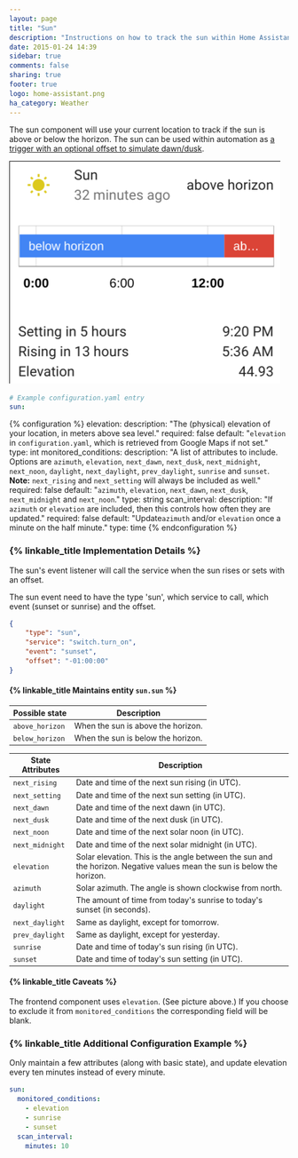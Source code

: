 ```yaml
---
layout: page
title: "Sun"
description: "Instructions on how to track the sun within Home Assistant."
date: 2015-01-24 14:39
sidebar: true
comments: false
sharing: true
footer: true
logo: home-assistant.png
ha_category: Weather
---
```


The sun component will use your current location to track if the sun is above or below the horizon. The sun can be used within automation as [a trigger with an optional offset to simulate dawn/dusk][automation-trigger].

[automation-trigger]: /getting-started/automation-trigger/#sun-trigger

<p class='img'>
<img src='/images/screenshots/more-info-dialog-sun.png' />
</p>

```yaml
# Example configuration.yaml entry
sun:
```

{% configuration %}
elevation:
  description: "The (physical) elevation of your location, in meters above sea level."
  required: false
  default: "`elevation` in `configuration.yaml`, which is retrieved from Google Maps if not set."
  type: int
monitored_conditions:
  description: "A list of attributes to include. Options are `azimuth`, `elevation`, `next_dawn`, `next_dusk`, `next_midnight`, `next_noon`, `daylight`, `next_daylight`, `prev_daylight`, `sunrise` and `sunset`. __Note:__ `next_rising` and `next_setting` will always be included as well."
  required: false
  default: "`azimuth`, `elevation`, `next_dawn`, `next_dusk`, `next_midnight` and `next_noon`."
  type: string
scan_interval:
  description: "If `azimuth` or `elevation` are included, then this controls how often they are updated."
  required: false
  default: "Update`azimuth` and/or `elevation` once a minute on the half minute."
  type: time
{% endconfiguration %}

### {% linkable_title Implementation Details %}

The sun's event listener will call the service when the sun rises or sets with an offset.

The sun event need to have the type 'sun', which service to call, which event (sunset or sunrise) and the offset.

```json
{
    "type": "sun",
    "service": "switch.turn_on",
    "event": "sunset",
    "offset": "-01:00:00"
}
```

#### {% linkable_title Maintains entity `sun.sun` %}

| Possible state | Description |
| --------- | ----------- |
| `above_horizon` | When the sun is above the horizon.
| `below_horizon` | When the sun is below the horizon.

| State Attributes | Description |
| --------- | ----------- |
| `next_rising` | Date and time of the next sun rising (in UTC).
| `next_setting` | Date and time of the next sun setting (in UTC).
| `next_dawn` | Date and time of the next dawn (in UTC).
| `next_dusk` | Date and time of the next dusk (in UTC).
| `next_noon` | Date and time of the next solar noon (in UTC).
| `next_midnight` | Date and time of the next solar midnight (in UTC).
| `elevation` |  Solar elevation. This is the angle between the sun and the horizon. Negative values mean the sun is below the horizon.
| `azimuth` | Solar azimuth. The angle is shown clockwise from north.
| `daylight` | The amount of time from today's sunrise to today's sunset (in seconds).
| `next_daylight` | Same as daylight, except for tomorrow.
| `prev_daylight` | Same as daylight, except for yesterday.
| `sunrise` | Date and time of today's sun rising (in UTC).
| `sunset` | Date and time of today's sun setting (in UTC).

#### {% linkable_title Caveats %}

The frontend component uses `elevation`. (See picture above.) If you choose to exclude it from `monitored_conditions` the corresponding field will be blank.

### {% linkable_title Additional Configuration Example %}

Only maintain a few attributes (along with basic state), and update elevation every ten minutes instead of every minute.

```yaml
sun:
  monitored_conditions:
    - elevation
    - sunrise
    - sunset
  scan_interval:
    minutes: 10
```
